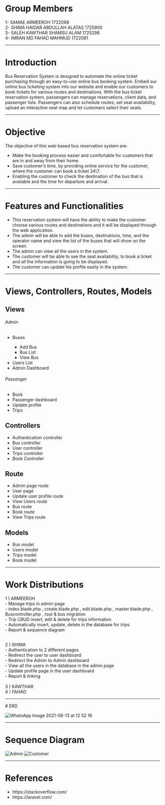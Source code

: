 # Group Members <br>
1- SAMAE ARMEEROH 1722098 
<br>
2- SHIMA HAIDAR ABDULLAH ALATAS 1725900
<br>
3- SALEH KAWTHAR SHAMSU ALAM 1725298
<br>
4- IMRAN MD FAHAD MAHMUD 1722081
<br>
<hr>

# Introduction 
Bus Reservation System is designed to automate the online ticket purchasing through an easy-to-use online bus booking system. Embed our online bus ticketing system into our website and enable our customers to book tickets for various routes and destinations. With the bus ticket reservation system, passengers  can manage reservations, client data, and passenger lists. Passengers  can also schedule routes, set seat availability, upload an interactive seat map and let customers select their seats.
<br>
<hr>

# Objective <br>
The objective of this web based bus reservation system are: <br>
<ul>
<li>Make the booking process easier and comfortable for customers that are in and away from their home.</li>
<li>Save customer’s time, by providing online service for the customer, where the customer can book a ticket 24\7.</li>
<li>Enabling the customer to check the destination of the bus that is available and the time for departure and arrival.</li>
</ul>
<hr>

# Features and Functionalities
<ul>
<li>This reservation system will have the ability to make the customer choose various routes and destinations and it will be displayed through the web application.</li>
<li>The admin will be able to add the buses, destinations, time, and the operator name and view the list of the buses that will show on the screen.</li>
<li>The admin can view all the users in the system.</li>
<li>The customer will be able to see the seat availability, to book a ticket and  all the information is going to be displayed.</li>
<li>The customer can update his profile easily in the system.</li>
</ul>
<hr>

# Views, Controllers, Routes, Models
<h2>Views</h2>
<h6>Admin</h6>
<ul>
 <li>Buses</li>
  <ul style="list-style-type:square;">
  <li>Add Bus</li>
  <li>Bus List</li>
  <li>View Bus</li>
  </ul>
 <li>Users List</li>
 <li>Admin Dashboard</li>
</ul>

<h6>Passenger</h6>
<ul>
 <li>Book</li>
 <li>Passenger dashboard</li>
 <li>Update profile</li>
 <li>Trips</li>
</ul>

<h2>Controllers</h2>
<ul>
 <li>Authentication controller </li>
 <li> Bus controller </li>
  <li>User controller </li>
 <li>Trips controller </li>
 <li> Book Controller </li>
</ul>

<h2>Route</h2>
<ul>
<li>Admin page route</li>
<li>User page </li>
<li>Update user profile route</li>
<li>View Users route</li>
<li>Bus route</li>
<li>Book route</li>
<li>View Trips route</li>
</ul>

<h2>Models</h2>
<ul>
<li>Bus model</li>
<li>Users model</li>
<li>Trips model</li>
<li>Book model</li>
</ul>
<hr>

# Work Distributions <br>
1 ) ARMEEROH <br> - Manage trips in admin page <br> 
             - index.blade.php , create.blade.php , edit.blade.php , master.blade.php , Buscontroller.php , rout & bus migration <br>
             - Trip CRUD insert, edit & delete for trips information <br>
             - Automatically insert, update, delete in the database for trips <br>
             - Report & sequence diagram <br> <br>
             
2 ) SHIMA <br>   - Authentication to 2 different pages <br>
             - Redirect the user to user dashboard <br>
             - Redirect the Admin to Admin dashboard<br>
             - View all the users in the database in the admin page<br>
             - Update profile page in the user dashboard<br>
             - Report & linking <br><br>
 3 ) KAWTHAR <br>
 4 ) FAHAD <br>

<hr>
# ERD 

![WhatsApp Image 2021-06-13 at 12 52 16](https://user-images.githubusercontent.com/79072027/121805259-aca99680-cc74-11eb-8fdb-8388b8333025.jpeg)

<hr>

# Sequence Diagram
![Admin](https://user-images.githubusercontent.com/79072027/121787392-04ea8500-cbf0-11eb-859a-8a445251d692.jpg)
![Customer](https://user-images.githubusercontent.com/79072027/121787394-0916a280-cbf0-11eb-85aa-d8b208d614e8.jpg)

<hr>

#  References

<ul>
 <li>https://stackoverflow.com/</li>
 <li>https://laravel.com/</li>
</ul>


